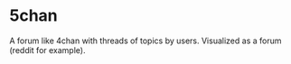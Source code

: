 # 5chan
A forum like 4chan with threads of topics by users.
Visualized as a forum (reddit for example).
